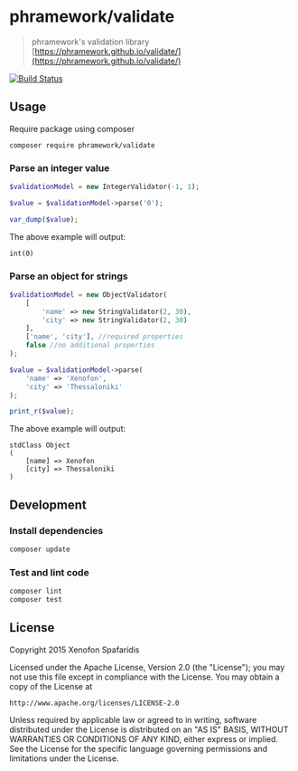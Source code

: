 # phramework/validate
> phramework's validation library [https://phramework.github.io/validate/](https://phramework.github.io/validate/)

[![Build Status](https://travis-ci.org/phramework/validate.svg?branch=master)](https://travis-ci.org/phramework/validate)

## Usage
Require package using composer

```
composer require phramework/validate
```

### Parse an integer value

```php
$validationModel = new IntegerValidator(-1, 1);

$value = $validationModel->parse('0');

var_dump($value);
```

The above example will output:

```
int(0)
```

### Parse an object for strings

```php
$validationModel = new ObjectValidator(
    [
        'name' => new StringValidator(2, 30),
        'city' => new StringValidator(2, 30)
    ],
    ['name', 'city'], //required properties
    false //no additional properties
);

$value = $validationModel->parse(
    'name' => 'Xenofon',
    'city' => 'Thessaloniki'
);

print_r($value);
```

The above example will output:

```
stdClass Object
(
    [name] => Xenofon
    [city] => Thessaloniki
)
```

## Development
### Install dependencies

```bash
composer update
```

### Test and lint code

```bash
composer lint
composer test
```

## License
Copyright 2015 Xenofon Spafaridis

Licensed under the Apache License, Version 2.0 (the "License"); you may not use this file except in compliance with the License. You may obtain a copy of the License at

```
http://www.apache.org/licenses/LICENSE-2.0
```

Unless required by applicable law or agreed to in writing, software distributed under the License is distributed on an "AS IS" BASIS, WITHOUT WARRANTIES OR CONDITIONS OF ANY KIND, either express or implied. See the License for the specific language governing permissions and limitations under the License.
